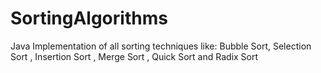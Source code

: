 # SortingAlgorithms
Java Implementation of all sorting techniques like:
Bubble Sort, Selection Sort , Insertion Sort , Merge Sort , Quick Sort and Radix Sort 

